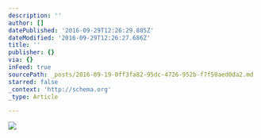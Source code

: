 ```yaml
---
description: ''
author: []
datePublished: '2016-09-29T12:26:29.885Z'
dateModified: '2016-09-29T12:26:27.686Z'
title: ''
publisher: {}
via: {}
inFeed: true
sourcePath: _posts/2016-09-19-0ff3fa82-95dc-4726-952b-f7f50aed0da2.md
starred: false
_context: 'http://schema.org'
_type: Article

---
```

![](https://the-grid-user-content.s3-us-west-2.amazonaws.com/36bd125f-3c2a-4b0f-88d3-887ba74d4633.jpg)